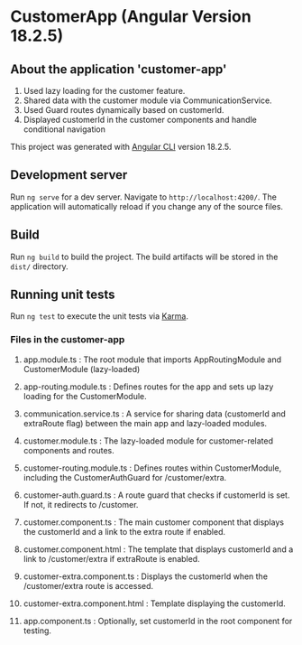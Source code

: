 # CustomerApp (Angular Version 18.2.5)
## About the application 'customer-app'
1. Used lazy loading for the customer feature.
2. Shared data with the customer module via CommunicationService.
3. Used Guard routes dynamically based on customerId.
4. Displayed customerId in the customer components and handle conditional navigation

This project was generated with [Angular CLI](https://github.com/angular/angular-cli) version 18.2.5.

## Development server

Run `ng serve` for a dev server. Navigate to `http://localhost:4200/`. The application will automatically reload if you change any of the source files.

## Build

Run `ng build` to build the project. The build artifacts will be stored in the `dist/` directory.

## Running unit tests

Run `ng test` to execute the unit tests via [Karma](https://karma-runner.github.io).


### Files in the customer-app
1. app.module.ts :
   The root module that imports AppRoutingModule and CustomerModule (lazy-loaded)

2. app-routing.module.ts :
   Defines routes for the app and sets up lazy loading for the CustomerModule.

3. communication.service.ts :
   A service for sharing data (customerId and extraRoute flag) between the main app and lazy-loaded modules.

4. customer.module.ts :
   The lazy-loaded module for customer-related components and routes.

5. customer-routing.module.ts :
   Defines routes within CustomerModule, including the CustomerAuthGuard for /customer/extra.

6. customer-auth.guard.ts :
   A route guard that checks if customerId is set. If not, it redirects to /customer.

7. customer.component.ts :
   The main customer component that displays the customerId and a link to the extra route if enabled.

8. customer.component.html :
   The template that displays customerId and a link to /customer/extra if extraRoute is enabled.

9. customer-extra.component.ts :
   Displays the customerId when the /customer/extra route is accessed.

10. customer-extra.component.html :
    Template displaying the customerId.

11. app.component.ts :
    Optionally, set customerId in the root component for testing.

